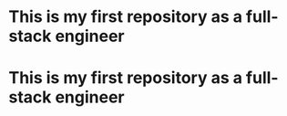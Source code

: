 # This is my first repository as a full-stack engineer
# This is my first repository as a full-stack engineer
